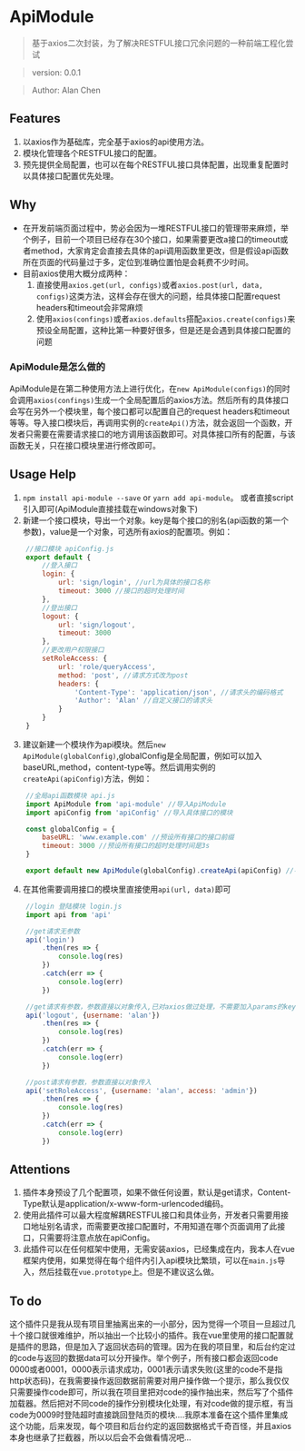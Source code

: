 # ApiModule
> 基于axios二次封装，为了解决RESTFUL接口冗余问题的一种前端工程化尝试

> version:  0.0.1

> Author:  Alan Chen

## Features
1. 以axios作为基础库，完全基于axios的api使用方法。
2. 模块化管理各个RESTFUL接口的配置。
3. 预先提供全局配置，也可以在每个RESTFUL接口具体配置，出现重复配置时以具体接口配置优先处理。

## Why
* 在开发前端页面过程中，势必会因为一堆RESTFUL接口的管理带来麻烦，举个例子，目前一个项目已经存在30个接口，如果需要更改a接口的timeout或者method，大家肯定会直接去具体的api调用函数里更改，但是假设api函数所在页面的代码量过于多，定位到准确位置怕是会耗费不少时间。
* 目前axios使用大概分成两种：
    1. 直接使用`axios.get(url, configs)`或者`axios.post(url, data, configs)`这类方法，这样会存在很大的问题，给具体接口配置request headers和timeout会非常麻烦
    2. 使用`axios(confings)`或者`axios.defaults`搭配`axios.create(configs)`来预设全局配置，这种比第一种要好很多，但是还是会遇到具体接口配置的问题
### ApiModule是怎么做的
ApiModule是在第二种使用方法上进行优化，在`new ApiModule(configs)`的同时会调用`axios(confings)`生成一个全局配置后的axios方法。然后所有的具体接口会写在另外一个模块里，每个接口都可以配置自己的request headers和timeout等等。导入接口模块后，再调用实例的`createApi()`方法，就会返回一个函数，开发者只需要在需要请求接口的地方调用该函数即可。对具体接口所有的配置，与该函数无关，只在接口模块里进行修改即可。

## Usage Help
1. `npm install api-module --save` or `yarn add api-module`。 或者直接script引入即可(ApiModule直接挂载在windows对象下)
2. 新建一个接口模块，导出一个对象。key是每个接口的别名(api函数的第一个参数)，value是一个对象，可选所有axios的配置项。例如：
``` javascript
    //接口模块 apiConfig.js
    export default {
        //登入接口
        login: {
            url: 'sign/login', //url为具体的接口名称
            timeout: 3000 //接口的超时处理时间
        },
        //登出接口
        logout: {
            url: 'sign/logout',
            timeout: 3000
        },
        //更改用户权限接口
        setRoleAccess: {
            url: 'role/queryAccess',
            method: 'post', //请求方式改为post
            headers: { 
                'Content-Type': 'application/json', //请求头的编码格式
                'Author': 'Alan' //自定义接口的请求头
            }
        }
    }

```
3. 建议新建一个模块作为api模块。然后`new ApiModule(globalConfig)`,globalConfig是全局配置，例如可以加入baseURL,method，content-type等。然后调用实例的`createApi(apiConfig)`方法，例如：
``` javascript
    //全局api函数模块 api.js
    import ApiModule from 'api-module' //导入ApiModule
    import apiConfig from 'apiConfig' //导入具体接口的模块

    const globalConfig = {
        baseURL: 'www.example.com' //预设所有接口的接口前缀
        timeout: 3000 //预设所有接口的超时处理时间是3s
    }

    export default new ApiModule(globalConfig).createApi(apiConfig) //导出api函数

```
4. 在其他需要调用接口的模块里直接使用`api(url, data)`即可
``` javascript
    //login 登陆模块 login.js
    import api from 'api'

    //get请求无参数
    api('login')
        .then(res => {
            console.log(res)
        })
        .catch(err => {
            console.log(err)
        })

    //get请求有参数，参数直接以对象传入,已对axios做过处理，不需要加入params的key
    api('logout', {username: 'alan'})
        .then(res => {
            console.log(res)
        })
        .catch(err => {
            console.log(err)
        })

    //post请求有参数，参数直接以对象传入
    api('setRoleAccess', {username: 'alan', access: 'admin'})
        .then(res => {
            console.log(res)
        })
        .catch(err => {
            console.log(err)
        })

```

## Attentions

1. 插件本身预设了几个配置项，如果不做任何设置，默认是get请求，Content-Type默认是application/x-www-form-urlencoded编码。
2. 使用此插件可以最大程度解耦RESTFUL接口和具体业务，开发者只需要用接口地址别名请求，而需要更改接口配置时，不用知道在哪个页面调用了此接口，只需要将注意点放在apiConfig。
3. 此插件可以在任何框架中使用，无需安装axios，已经集成在内，我本人在vue框架内使用，如果觉得在每个组件内引入api模块比繁琐，可以在`main.js`导入，然后挂载在`vue.prototype`上。但是不建议这么做。

## To do

这个插件只是我从现有项目里抽离出来的一小部分，因为觉得一个项目一旦超过几十个接口就很难维护，所以抽出一个比较小的插件。我在vue里使用的接口配置就是插件的思路，但是加入了返回状态码的管理。因为在我的项目里，和后台约定过的code与返回的数据data可以分开操作。举个例子，所有接口都会返回code 0000或者0001，0000表示请求成功，0001表示请求失败(这里的code不是指http状态码)，在我需要操作返回数据前需要对用户操作做一个提示，那么我仅仅只需要操作code即可，所以我在项目里把对code的操作抽出来，然后写了个插件加载器。然后把对不同code的操作分别模块化处理，有对code做的提示框，有当code为0009时登陆超时直接跳回登陆页的模块....我原本准备在这个插件里集成这个功能，后来发现，每个项目和后台约定的返回数据格式千奇百怪，并且axios本身也继承了拦截器，所以以后会不会做看情况吧...
